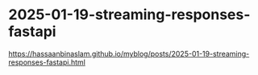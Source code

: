 # 2025-01-19-streaming-responses-fastapi
https://hassaanbinaslam.github.io/myblog/posts/2025-01-19-streaming-responses-fastapi.html
